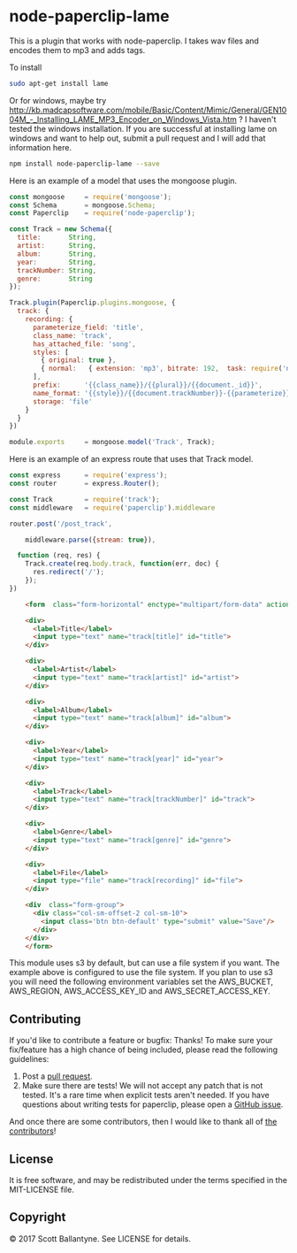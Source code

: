 
node-paperclip-lame
=========

This is a plugin that works with node-paperclip.  I takes wav files and encodes them to mp3 and adds tags. 

To install 

```bash
sudo apt-get install lame 
```
Or for windows, maybe try http://kb.madcapsoftware.com/mobile/Basic/Content/Mimic/General/GEN1004M_-_Installing_LAME_MP3_Encoder_on_Windows_Vista.htm ?  I haven't tested the windows installation.  If you are successful at installing lame on windows and want to help out, submit a pull request and I will add that information here.

```bash
npm install node-paperclip-lame --save
```

Here is an example of a model that uses the mongoose plugin.

```javascript
const mongoose     = require('mongoose');
const Schema       = mongoose.Schema;
const Paperclip    = require('node-paperclip');

const Track = new Schema({
  title:       String,
  artist:      String,
  album:       String,
  year:        String,
  trackNumber: String,
  genre:       String
});

Track.plugin(Paperclip.plugins.mongoose, {
  track: {
    recording: { 
      parameterize_field: 'title',
      class_name: 'track',
      has_attached_file: 'song', 
      styles: [
        { original: true },
        { normal:   { extension: 'mp3', bitrate: 192,  task: require('node-paperclip-lame') } }
      ],
      prefix:      '{{class_name}}/{{plural}}/{{document._id}}',
      name_format: '{{style}}/{{document.trackNumber}}-{{parameterize}}.{{extension}}',
      storage: 'file'
    }
  }
})

module.exports     = mongoose.model('Track', Track);
```

Here is an example of an express route that uses that Track model.

```javascript
const express      = require('express');
const router       = express.Router();

const Track        = require('track');
const middleware   = require('paperclip').middleware

router.post('/post_track',

    middleware.parse({stream: true}), 

  function (req, res) {  
    Track.create(req.body.track, function(err, doc) {
      res.redirect('/');
    });
})

```

```html
    <form  class="form-horizontal" enctype="multipart/form-data" action="/post_track" method="post">

    <div>
      <label>Title</label>
      <input type="text" name="track[title]" id="title">
    </div>

    <div>
      <label>Artist</label>
      <input type="text" name="track[artist]" id="artist">
    </div>

    <div>
      <label>Album</label>
      <input type="text" name="track[album]" id="album">
    </div>

    <div>
      <label>Year</label>
      <input type="text" name="track[year]" id="year">
    </div>

    <div>
      <label>Track</label>
      <input type="text" name="track[trackNumber]" id="track">
    </div>

    <div>
      <label>Genre</label>
      <input type="text" name="track[genre]" id="genre">
    </div>

    <div>
      <label>File</label>
      <input type="file" name="track[recording]" id="file">
    </div>

    <div  class="form-group">
      <div class="col-sm-offset-2 col-sm-10">
        <input class='btn btn-default' type="submit" value="Save"/>
      </div>
    </div>
    </form>

```

This module uses s3 by default, but can use a file system if you want.  The example above is configured to use the file system.  If you plan to use s3 you will need the following environment variables set the AWS_BUCKET, AWS_REGION, AWS_ACCESS_KEY_ID and AWS_SECRET_ACCESS_KEY.

Contributing
------------

If you'd like to contribute a feature or bugfix: Thanks! To make sure your
fix/feature has a high chance of being included, please read the following
guidelines:

1. Post a [pull request](https://github.com/ballantyne/node-paperclip-lame/compare/).
2. Make sure there are tests! We will not accept any patch that is not tested.
   It's a rare time when explicit tests aren't needed. If you have questions
   about writing tests for paperclip, please open a
   [GitHub issue](https://github.com/ballantyne/node-paperclip-lame/issues/new).


And once there are some contributors, then I would like to thank all of [the contributors](https://github.com/ballantyne/node-paperclip-lame/graphs/contributors)!

License
-------

It is free software, and may be redistributed under the terms specified in the MIT-LICENSE file.

Copyright 
-------
© 2017 Scott Ballantyne. See LICENSE for details.

